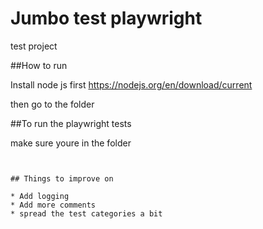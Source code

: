 # Jumbo test playwright
 test project
 
##How to run

Install node js first
https://nodejs.org/en/download/current

then go to the folder 



##To run the playwright tests

make sure youre in the folder


```npx playwright test


## Things to improve on

* Add logging
* Add more comments
* spread the test categories a bit